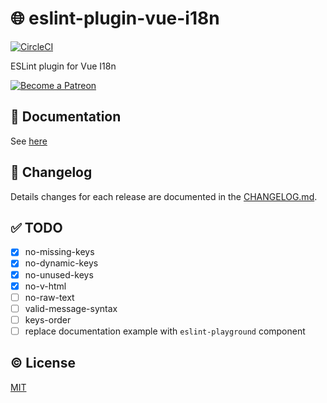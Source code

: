 # :globe_with_meridians: eslint-plugin-vue-i18n

[![CircleCI](https://circleci.com/gh/kazupon/eslint-plugin-vue-i18n.svg?style=svg)](https://circleci.com/gh/kazupon/eslint-plugin-vue-i18n)

ESLint plugin for Vue I18n

<a href="https://www.patreon.com/kazupon" target="_blank">
  <img src="https://c5.patreon.com/external/logo/become_a_patron_button.png" alt="Become a Patreon">
</a>

## :book: Documentation

See [here](https://kazupon.github.io/eslint-plugin-vue-i18n/)

## :scroll: Changelog
Details changes for each release are documented in the [CHANGELOG.md](https://github.com/kazupon/eslint-plugin-vue-i18n/blob/master/CHANGELOG.md).

## :white_check_mark: TODO
- [x] no-missing-keys
- [x] no-dynamic-keys
- [x] no-unused-keys
- [x] no-v-html
- [ ] no-raw-text
- [ ] valid-message-syntax
- [ ] keys-order
- [ ] replace documentation example with `eslint-playground` component

## :copyright: License

[MIT](http://opensource.org/licenses/MIT)